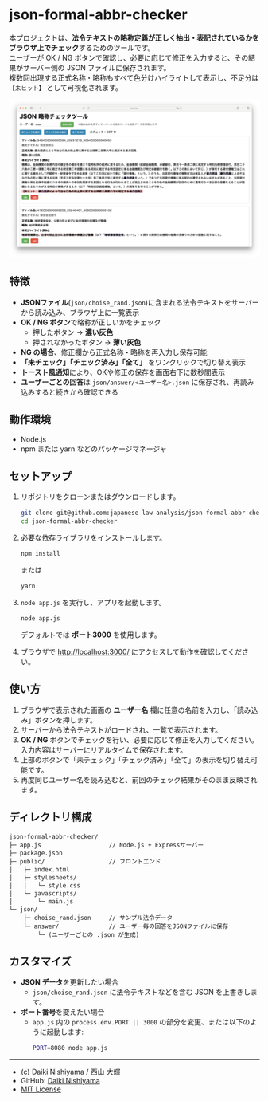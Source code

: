 # json-formal-abbr-checker

本プロジェクトは、**法令テキストの略称定義が正しく抽出・表記されているかをブラウザ上でチェック**するためのツールです。  
ユーザーが OK / NG ボタンで確認し、必要に応じて修正を入力すると、その結果がサーバー側の JSON ファイルに保存されます。  
複数回出現する正式名称・略称もすべて色分けハイライトして表示し、不足分は `【未ヒット】` として可視化されます。

![](docs/preview.png)

## 特徴

- **JSONファイル**(`json/choise_rand.json`)に含まれる法令テキストをサーバーから読み込み、ブラウザ上に一覧表示
- **OK / NG ボタン**で略称が正しいかをチェック
    - 押したボタン → **濃い灰色**
    - 押されなかったボタン → **薄い灰色**
- **NG の場合**、修正欄から正式名称・略称を再入力し保存可能
- **「未チェック」「チェック済み」「全て」** をワンクリックで切り替え表示
- **トースト風通知**により、OKや修正の保存を画面右下に数秒間表示
- **ユーザーごとの回答**は `json/answer/<ユーザー名>.json` に保存され、再読み込みすると続きから確認できる

## 動作環境

- Node.js
- npm または yarn などのパッケージマネージャ

## セットアップ

1. リポジトリをクローンまたはダウンロードします。

   ````bash
   git clone git@github.com:japanese-law-analysis/json-formal-abbr-checker.git
   cd json-formal-abbr-checker
   ````

2. 必要な依存ライブラリをインストールします。

   ````bash
   npm install
   ````
   または
   ````bash
   yarn
   ````

3. `node app.js` を実行し、アプリを起動します。

   ````bash
   node app.js
   ````
   デフォルトでは **ポート3000** を使用します。

4. ブラウザで [http://localhost:3000/](http://localhost:3000/) にアクセスして動作を確認してください。

## 使い方

1. ブラウザで表示された画面の **ユーザー名** 欄に任意の名前を入力し、「読み込み」ボタンを押します。
2. サーバーから法令テキストがロードされ、一覧で表示されます。
3. **OK / NG** ボタンでチェックを行い、必要に応じて修正を入力してください。入力内容はサーバーにリアルタイムで保存されます。
4. 上部のボタンで「未チェック」「チェック済み」「全て」の表示を切り替え可能です。
5. 再度同じユーザー名を読み込むと、前回のチェック結果がそのまま反映されます。

## ディレクトリ構成

```
json-formal-abbr-checker/
├─ app.js                   // Node.js + Expressサーバー
├─ package.json
├─ public/                  // フロントエンド
│   ├─ index.html
│   ├─ stylesheets/
│   │   └─ style.css
│   └─ javascripts/
│       └─ main.js
└─ json/
    ├─ choise_rand.json     // サンプル法令データ
    └─ answer/              // ユーザー毎の回答をJSONファイルに保存
        └─ (ユーザーごとの .json が生成)
```

## カスタマイズ

- **JSON データ**を更新したい場合
    - `json/choise_rand.json` に法令テキストなどを含む JSON を上書きします。
- **ポート番号**を変えたい場合
    - `app.js` 内の `process.env.PORT || 3000` の部分を変更、または以下のように起動します:
      ````bash
      PORT=8080 node app.js
      ````

---

- (c) Daiki Nishiyama / 西山 大輝
- GitHub: [Daiki Nishiyama](https://github.com/pfunami)
-  [MIT License](./LICENSE)